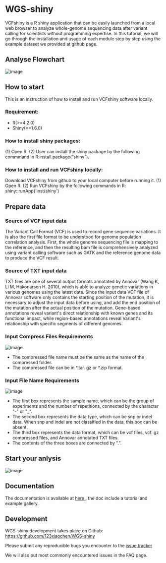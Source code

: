 # WGS-shiny
VCFshiny is a R shiny application that can be easily launched from a local web browser to analyze whole-genome sequencing data after variant calling for scientists without programming expertise. In this tutorial, we will go through the installation and usage of each module step by step using the example dataset we provided at github page.

## Analyse Flowchart
![image](https://user-images.githubusercontent.com/95121465/181185498-f3db2952-f1e8-4848-85cc-263c31b6b13d.png)

## How to start
This is an instruction of how to install and run VCFshiny software locally.

### Requirement:
- R(>=4.2.0)
- Shiny(>=1.6.0)

### How to install shiny packages:
 (1) Open R.
 (2) User can install the shiny package by the following commmand in R:install.package(“shiny”).

### How to install and run VCFshiny locally:
Download VCFshiny from github to your local computer before running it.
 (1) Open R.
 (2) Run VCFshiny by the following commands in R: shiny::runApp('inst/shiny')
 
## Prepare data

### Source of VCF input data
The Variant Call Format (VCF) is used to record gene sequence variations. It is also the first file format to be understood for genome population correlation analysis. First, the whole genome sequencing file is mapping to the reference, and then the resulting bam file is comprehensively analyzed using variant calling software such as GATK and the reference genome data to produce the VCF result.
### Source of TXT input data
TXT files are one of several output formats annotated by Annovar (Wang K, Li M, Hakonarson H. 2010), which is able to analyze genetic variations in various genomes using the latest data. Since the input data VCF file of Annovar software only contains the starting position of the mutation, it is necessary to adjust the input data before using, and add the end position of the mutation after the actual position of the mutation. Gene-based annotations reveal variant's direct relationship with known genes and its functional impact, while region-based annotations reveal Variant's relationship with specific segments of different genomes.
### Input Compress Files Requirements
![image](https://github.com/123xiaochen/WGS-shiny/blob/main/inst/shiny/www/images/Fold_Format.png)
- The compressed file name must be the same as the name of the compressed folder.
- The compressed file can be in *.tar. gz or *.zip format.

### Input File Name Requirements 
![image](https://github.com/123xiaochen/WGS-shiny/blob/main/inst/shiny/www/images/Input%20File%20Format.png)
- The first box represents the sample name, which can be the group of experiments and the number of repetitions, connected by the character "-" or "_".
- The second box represents the data type, which can be snp or indel data. When snp and indel are not classified in the data, this box can be absent.
- The third box represents the data format, which can be vcf files, vcf. gz compressed files, and Annovar annotated TXT files.
- The contents of the three boxes are connected by ".".

## Start your anlysis
![image](https://github.com/123xiaochen/WGS-shiny/blob/main/inst/shiny/www/images/startPage.png)
## Documentation
The documentation is available at <a href="https://github.com/123xiaochen/WGS-shiny" target="_blank"> here </a>, the doc include a tutorial and example gallery.
## Development
WGS-shiny development takes place on Github: https://github.com/123xiaochen/WGS-shiny

Please submit any reproducible bugs you encounter to the <a href="https://github.com/123xiaochen/WGS-shiny/issues" target="_blank">issue tracker</a>

We will also put most commonly encountered issues in the FAQ page.
